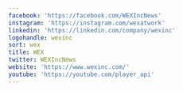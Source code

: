 ```yaml
---
facebook: 'https://facebook.com/WEXIncNews'
instagram: 'https://instagram.com/wexatwork'
linkedin: 'https://linkedin.com/company/wexinc'
logohandle: wexinc
sort: wex
title: WEX
twitter: WEXIncNews
website: 'https://www.wexinc.com/'
youtube: 'https://youtube.com/player_api'
---
```

